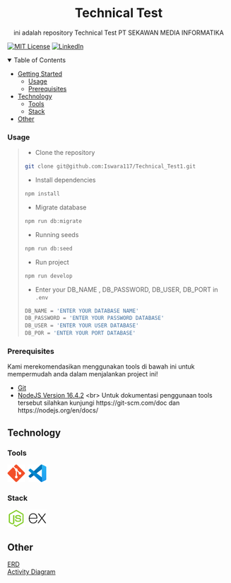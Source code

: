   <h1 align="center"> Technical Test </h1>
 <p align="center">ini adalah repository Technical Test PT SEKAWAN MEDIA INFORMATIKA</p>



[![MIT License][license-shield]][license-url]
[![LinkedIn][linkedin-shield]][linkedin-url]




<details open="open">
<summary>Table of Contents</summary>

-   [Getting Started](#getting-started)
    -   [Usage](#usage)
    -   [Prerequisites](#prerequisites)
-   [Technology](#technology)
    -   [Tools](#tools)
    -   [Stack](#stack)
-   [Other](#other)

</details>


### Usage

> -   Clone the repository
>
> ```bash
> git clone git@github.com:Iswara117/Technical_Test1.git
> ```
>
> -   Install dependencies
>
> ```bash
> npm install
> ```
> 
> -   Migrate database
>
> ```bash
> npm run db:migrate
> ```
>
> -   Running seeds
>
> ```bash
> npm run db:seed
> ```
>
> -   Run project
>
> ```bash
> npm run develop
> ```
> 
> -   Enter your DB_NAME , DB_PASSWORD, DB_USER, DB_PORT in `.env`
> ```bash
> DB_NAME = 'ENTER YOUR DATABASE NAME'
> DB_PASSWORD = 'ENTER YOUR PASSWORD DATABASE'
> DB_USER = 'ENTER YOUR USER DATABASE'
> DB_POR = 'ENTER YOUR PORT DATABASE'
> ```

### Prerequisites

Kami merekomendasikan menggunakan tools di bawah ini untuk mempermudah anda dalam menjalankan project ini!

-   [Git](https://git-scm.com/downloads)
-   [NodeJS Version 16.4.2]([https://nodejs.org/en/download/](https://nodejs.org/en/blog/release/v16.4.2))
    <br>
    Untuk dokumentasi penggunaan tools tersebut silahkan kunjungi https://git-scm.com/doc dan https://nodejs.org/en/docs/



## Technology

### Tools

<img src="https://raw.githubusercontent.com/devicons/devicon/1119b9f84c0290e0f0b38982099a2bd027a48bf1/icons/git/git-original.svg" title="Git" alt="Git" width="40" height="40"/>&nbsp;
<img src="https://raw.githubusercontent.com/devicons/devicon/1119b9f84c0290e0f0b38982099a2bd027a48bf1/icons/vscode/vscode-original.svg" title="Visual Studio Code" alt="Visual Studio Code" width="40" height="40"/>&nbsp;

### Stack

<img src="https://raw.githubusercontent.com/devicons/devicon/1119b9f84c0290e0f0b38982099a2bd027a48bf1/icons/nodejs/nodejs-original.svg" title="NodeJS" alt="NodeJS" width="40" height="40"/>&nbsp;
<img src="https://raw.githubusercontent.com/devicons/devicon/master/icons/express/express-original.svg" title="postgresql" alt="postgresql" width="40" height="40"/>&nbsp;



## Other

[ERD](https://dbdiagram.io/d/64125936296d97641d884ac7)
<br>
[Activity Diagram](https://drive.google.com/file/d/1UhpHY5LD-jJehGlzqk0QrKLcTQLPyq7K/view?usp=share_link)































































<!-- MARKDOWN LINKS & IMAGES -->
<!-- https://www.markdownguide.org/basic-syntax/#reference-style-links -->
[license-shield]: https://img.shields.io/github/license/othneildrew/Best-README-Template.svg?style=for-the-badge
[license-url]: https://github.com/othneildrew/Best-README-Template/blob/master/LICENSE.txt
[linkedin-shield]: https://img.shields.io/badge/-LinkedIn-black.svg?style=for-the-badge&logo=linkedin&colorB=555
[linkedin-url]: [https://linkedin.com/in/othneildrew](https://www.linkedin.com/in/anak-agung-gede-iswara-wijaya-348375237/)
